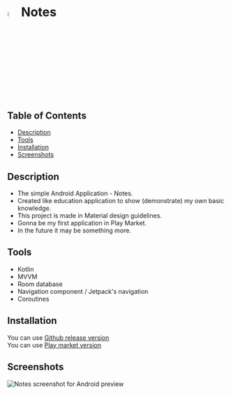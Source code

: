 # <code><img width="5%" src="https://github.com/Slex93/Notes/blob/master/ic_launcher_test.png"></code> Notes 

## Table of Contents

- [Description](#description)
- [Tools](#tools)
- [Installation](#installation)
- [Screenshots](#screenshots)

## Description
  
- The simple Android Application - Notes. 
- Created like education application to show (demonstrate) my own basic knowledge. 
- This project is made in Material design guidelines.
- Gonna be my first application in Play Market. 
- In the future it may be something more.

## Tools

- Kotlin
- MVVM
- Room database
- Navigation component / Jetpack's navigation
- Coroutines

## Installation

You can use [Github release version](https://github.com/Slex93/Notes/releases) </br>
You can use [Play market version](https://play.google.com/store/apps/details?id=com.stslex93.notes)

## Screenshots

![Notes screenshot for Android preview](https://github.com/Slex93/Notes/blob/master/notes_screenshot.png "Notes for Android")

